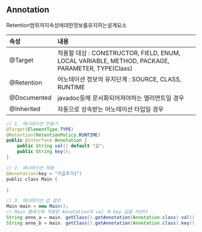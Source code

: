 ## Annotation
Retention범위까지속성에대한정보를유지하는설계요소

| 속성 | 내용 |
| :--- | :--- |
| @Target | 적용할 대상 : CONSTRUCTOR, FIELD, ENUM, LOCAL VARIABLE, METHOD, PACKAGE, PARAMETER, TYPE\(Class\)|
| @Retention | 어노테이션 정보의 유지단계 : SOURCE, CLASS, RUNTIME |
| @Documented | javadoc등에 문서화되어져야하는 엘리먼트일 경우 |
| @Inherited | 자동으로 상속받는 어노테이션 타입일 경우 |

```java
// 1. 애너테이션 만들기
@Target(ElementType.TYPE)
@Retention(RetentionPolicy.RUNTIME)
public @interface Annotation {  
    public String val() default "값";
    public String key();
}

// 2. 애너테이션 적용
@Annotation(key = "키값추가1") 
public class Main {

}

// 3. 애너테이션 값 참조
Main main = new Main();
// Main 클래스에 적용된 Annotation의 val 와 key 값을 꺼낸다
String anno_a = main. getClass().getAnnotation(Annotation.class).val();
String anno_b = main. getClass().getAnnotation(Annotation.class).key();
```
